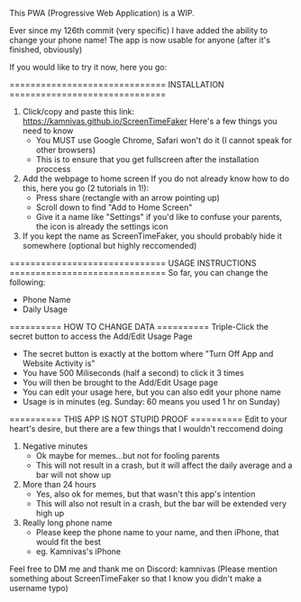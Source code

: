 This PWA (Progressive Web Application) is a WIP.

Ever since my 126th commit (very specific) I have added the ability to change your phone name!
The app is now usable for anyone (after it's finished, obviously)

If you would like to try it now, here you go:

============================== INSTALLATION ==============================
1. Click/copy and paste this link: https://kamnivas.github.io/ScreenTimeFaker
    Here's a few things you need to know
    - You MUST use Google Chrome, Safari won't do it (I cannot speak for other browsers)
    - This is to ensure that you get fullscreen after the installation proccess
2. Add the webpage to home screen
    If you do not already know how to do this, here you go (2 tutorials in 1!):
    - Press share (rectangle with an arrow pointing up)
    - Scroll down to find "Add to Home Screen"
    - Give it a name like "Settings" if you'd like to confuse your parents, the icon is already the settings icon
3. If you kept the name as ScreenTimeFaker, you should probably hide it somewhere (optional but highly reccomended)

============================== USAGE INSTRUCTIONS ==============================
So far, you can change the following:
- Phone Name
- Daily Usage

========== HOW TO CHANGE DATA ==========
Triple-Click the secret button to access the Add/Edit Usage Page
- The secret button is exactly at the bottom where "Turn Off App and Website Activity is"
- You have 500 Miliseconds (half a second) to click it 3 times
- You will then be brought to the Add/Edit Usage page
- You can edit your usage here, but you can also edit your phone name
- Usage is in minutes (eg. Sunday: 60 means you used 1 hr on Sunday)

========== THIS APP IS NOT STUPID PROOF ==========
Edit to your heart's desire, but there are a few things that I wouldn't reccomend doing
1. Negative minutes
    - Ok maybe for memes...but not for fooling parents
    - This will not result in a crash, but it will affect the daily average and a bar will not show up
2. More than 24 hours
    - Yes, also ok for memes, but that wasn't this app's intention
    - This will also not result in a crash, but the bar will be extended very high up
3. Really long phone name
    - Please keep the phone name to your name, and then iPhone, that would fit the best
    - eg. Kamnivas's iPhone

Feel free to DM me and thank me on Discord: kamnivas
(Please mention something about ScreenTimeFaker so that I know you didn't make a username typo)